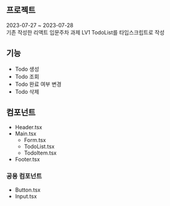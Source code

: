 ##  프로젝트

2023-07-27 ~ 2023-07-28 <br>
기존 작성한 리액트 입문주차 과제 LV1 TodoList를 타입스크립트로 작성

##  기능

- Todo 생성
- Todo 조회
- Todo 완료 여부 변경
- Todo 삭제

##  컴포넌트

- Header.tsx
- Main.tsx
  - Form.tsx
  - TodoList.tsx
  - TodoItem.tsx
- Footer.tsx

### 공용 컴포넌트

- Button.tsx
- Input.tsx